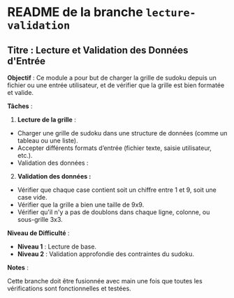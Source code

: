 # **README de la branche `lecture-validation`**

## Titre : Lecture et Validation des Données d'Entrée

**Objectif** : Ce module a pour but de charger la grille de sudoku depuis un fichier ou une entrée utilisateur, et de vérifier que la grille est bien formatée et valide.

**Tâches** :

1. **Lecture de la grille** :

- Charger une grille de sudoku dans une structure de données (comme un tableau ou une liste).
- Accepter différents formats d’entrée (fichier texte, saisie utilisateur, etc.).
- Validation des données :

2. **Validation des données :**

- Vérifier que chaque case contient soit un chiffre entre 1 et 9, soit une case vide.
- Vérifier que la grille a bien une taille de 9x9.
- Vérifier qu'il n'y a pas de doublons dans chaque ligne, colonne, ou sous-grille 3x3.

**Niveau de Difficulté** :

- **Niveau 1** : Lecture de base.
- **Niveau 2** : Validation approfondie des contraintes du sudoku.

**Notes** :

Cette branche doit être fusionnée avec main une fois que toutes les vérifications sont fonctionnelles et testées.

